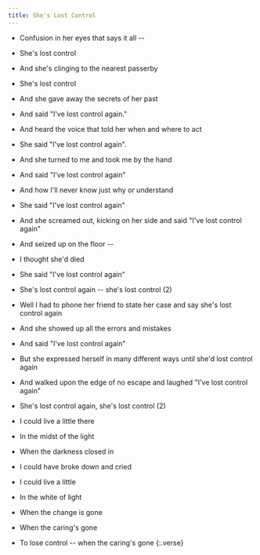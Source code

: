 ```yaml
---
title: She's Lost Control
---
```

- Confusion in her eyes that says it all --
- She's lost control
- And she's clinging to the nearest passerby
- She's lost control
- And she gave away the secrets of her past
- And said "I've lost control again."
- And heard the voice that told her
when and where to act
- She said "I've lost control again".

- And she turned to me and took me by the hand
- And said "I've lost control again"
- And how I'll never know just why
or understand
- She said "I've lost control again"
- And she screamed out, kicking on her side
and said "I've lost control again"
- And seized up on the floor --
- I thought she'd died
- She said "I've lost control again"
- She's lost control again --
she's lost control (2)

- Well I had to phone her friend to state
her case and say she's lost control again
- And she showed up all the errors and mistakes
- And said "I've lost control again"
- But she expressed herself in many different
ways until she'd lost control again
- And walked upon the edge of no escape
and laughed "I've lost control again"
- She's lost control again,
she's lost control (2)

- I could live a little there
- In the midst of the light
- When the darkness closed in
- I could have broke down and cried
- I could live a little
- In the white of light
- When the change is gone
- When the caring's gone
- To lose control --
when the caring's gone
{:.verse}

